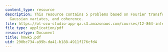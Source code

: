 ```yaml
---
content_type: resource
description: This resource contains 5 problems based on Fourier transform, pseudorandom
  Gaussian variates, and coherence.
file: https://ol-ocw-studio-app-qa.s3.amazonaws.com/courses/12-864-inference-from-data-and-models-spring-2005/290bc734a99bda41b1884911f176cfd4_hmwk5.pdf
file_type: application/pdf
resourcetype: Document
title: hmwk5.pdf
uid: 290bc734-a99b-da41-b188-4911f176cfd4
---
```

